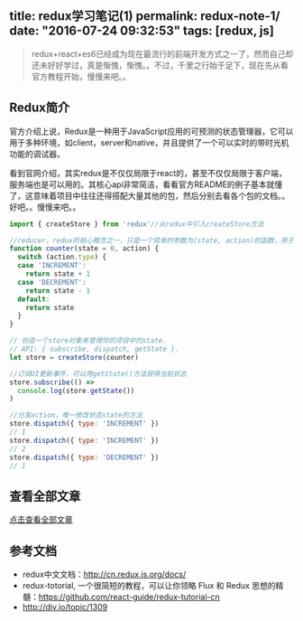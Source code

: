 title: redux学习笔记(1)
permalink: redux-note-1/
date: "2016-07-24 09:32:53"
tags: [redux, js]
---

>redux+react+es6已经成为现在最流行的前端开发方式之一了，然而自己却还未好好学过，真是惭愧，惭愧。。不过，千里之行始于足下，现在先从看官方教程开始，慢慢来吧。。


## Redux简介


官方介绍上说，Redux是一种用于JavaScript应用的可预测的状态管理器，它可以用于多种环境，如client，server和native，并且提供了一个可以实时的带时光机功能的调试器。

看到官网介绍，其实redux是不仅仅局限于react的，甚至不仅仅局限于客户端，服务端也是可以用的。其核心api非常简洁，看看官方README的例子基本就懂了，这意味着项目中往往还得搭配大量其他的包，然后分别去看各个包的文档。。好吧。。慢慢来吧。。

```js
import { createStore } from 'redux'//从redux中引入createStore方法

//reducer，redux的核心概念之一，只是一个简单的参数为(state, action)的函数，用于修改state
function counter(state = 0, action) {
  switch (action.type) {
  case 'INCREMENT':
    return state + 1
  case 'DECREMENT':
    return state - 1
  default:
    return state
  }
}

// 创造一个store对象来管理你的项目中的state.
// API: { subscribe, dispatch, getState }.
let store = createStore(counter)

//订阅UI更新事件，可以用getState()方法获得当前状态
store.subscribe(() =>
  console.log(store.getState())
)

//分发action，唯一修改状态state的方法
store.dispatch({ type: 'INCREMENT' })
// 1
store.dispatch({ type: 'INCREMENT' })
// 2
store.dispatch({ type: 'DECREMENT' })
// 1

```

## 查看全部文章

[点击查看全部文章](/tags/redux)

## 参考文档

* redux中文文档：http://cn.redux.js.org/docs/
* redux-totorial, 一个很简短的教程，可以让你领略 Flux 和 Redux 思想的精髓：https://github.com/react-guide/redux-tutorial-cn
* http://div.io/topic/1309
